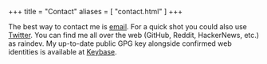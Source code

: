 +++
title = "Contact"
aliases = [ "contact.html" ]
+++

The best way to contact me is [email](mailto:andrew@raindev.io). For a quick
shot you could also use [Twitter](https://twitter.com/raindev_). You can find
me all over the web (GitHub, Reddit, HackerNews, etc.) as raindev. My
up-to-date public GPG key alongside confirmed web identities is available at
[Keybase](https://keybase.io/raindev).

